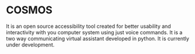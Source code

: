 # COSMOS
It is an open source accessibility tool created for better usability and interactivity with you computer system using just voice commands. It is a two way communicating virtual assistant developed in python. It is currently under development.
